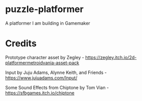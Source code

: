 # puzzle-platformer
 A platformer I am building in Gamemaker

# Credits
Prototype character asset by Zegley - https://zegley.itch.io/2d-platformermetroidvania-asset-pack

Input by Juju Adams, Alynne Keith, and Friends - https://www.jujuadams.com/Input/

Some Sound Effects from Chiptone by Tom Vian - https://sfbgames.itch.io/chiptone
